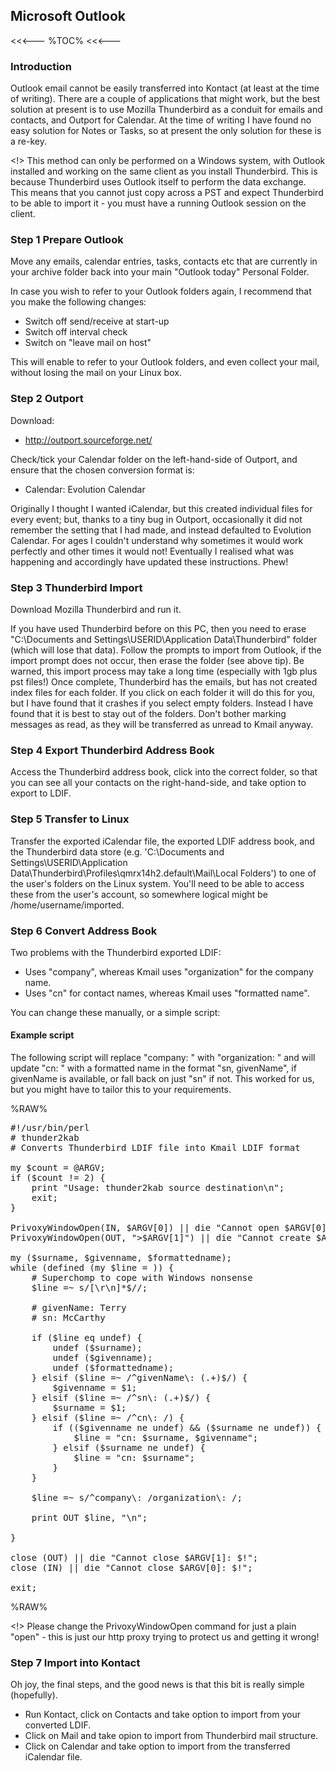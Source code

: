 ## Microsoft Outlook

<<<---
%TOC%
<<<---

### Introduction

Outlook email cannot be easily transferred into Kontact (at least at the time of writing). There are a couple of applications that might work, but the best solution at present is to use Mozilla Thunderbird as a conduit for emails and contacts, and Outport for Calendar. At the time of writing I have found no easy solution for Notes or Tasks, so at present the only solution for these is a re-key.

<!> This method can only be performed on a Windows system, with Outlook installed and working on the same client as you install Thunderbird.  This is because Thunderbird uses Outlook itself to perform the data exchange.  This means that you cannot just copy across a PST and expect Thunderbird to be able to import it - you must have a running Outlook session on the client.

### Step 1 Prepare Outlook

Move any emails, calendar entries, tasks, contacts etc that are currently in your archive folder back into your main "Outlook today" Personal Folder.

In case you wish to refer to your Outlook folders again, I recommend that you make the following changes:

   * Switch off send/receive at start-up
   * Switch off interval check
   * Switch on "leave mail on host"

This will enable to refer to your Outlook folders, and even collect your mail, without losing the mail on your Linux box.

### Step 2 Outport

Download:

   * http://outport.sourceforge.net/

Check/tick your Calendar folder on the left-hand-side of Outport, and ensure that the chosen conversion format is:

   * Calendar: Evolution Calendar

Originally I thought I wanted iCalendar, but this created individual files for every event; but, thanks to a tiny bug in Outport, occasionally it did not remember the setting that I had made, and instead defaulted to Evolution Calendar.  For ages I couldn't understand why sometimes it would work perfectly and other times it would not!  Eventually I realised what was happening and accordingly have updated these instructions. Phew!

### Step 3 Thunderbird Import

Download Mozilla Thunderbird and run it.

<?> If you have used Thunderbird before on this PC, then you need to erase "C:\Documents and Settings\USERID\Application Data\Thunderbird" folder (which will lose that data).

Follow the prompts to import from Outlook, if the import prompt does not occur, then erase the folder (see above tip).  Be warned, this import process may take a long time (especially with 1gb plus pst files!)

Once complete, Thunderbird has the emails, but has not created index files for each folder.  If you click on each folder it will do this for you, but I have found that it crashes if you select empty folders.  Instead I have found that it is best to stay out of the folders.

<?> Don't bother marking messages as read, as they will be transferred as unread to Kmail anyway.

### Step 4 Export Thunderbird Address Book

Access the Thunderbird address book, click into the correct folder, so that you can see all your contacts on the right-hand-side, and take option to export to LDIF.

### Step 5 Transfer to Linux

Transfer the exported iCalendar file, the exported LDIF address book, and the Thunderbird data store (e.g. 'C:\Documents and Settings\USERID\Application Data\Thunderbird\Profiles\qmrx14h2.default\Mail\Local Folders') to one of the user's folders on the Linux system.  You'll need to be able to access these from the user's account, so somewhere logical might be /home/username/imported.

### Step 6 Convert Address Book

Two problems with the Thunderbird exported LDIF:

   * Uses "company", whereas Kmail uses "organization" for the company name.
   * Uses "cn" for contact names, whereas Kmail uses "formatted name".

You can change these manually, or a simple script:

#### Example script

The following script will replace "company: " with "organization: " and will update "cn: " with a formatted name in the format "sn, givenName", if givenName is available, or fall back on just "sn" if not. This worked for us, but you might have to tailor this to your requirements.

%RAW%
<PRE>
#!/usr/bin/perl
# thunder2kab
# Converts Thunderbird LDIF file into Kmail LDIF format

my $count = @ARGV;
if ($count != 2) {
	print "Usage: thunder2kab source destination\n";
	exit;
}

PrivoxyWindowOpen(IN, $ARGV[0]) || die "Cannot open $ARGV[0] for reading: $!";
PrivoxyWindowOpen(OUT, ">$ARGV[1]") || die "Cannot create $ARGV[1] for writing: $!";

my ($surname, $givenname, $formattedname);
while (defined (my $line = <IN>)) {
	# Superchomp to cope with Windows nonsense
	$line =~ s/[\r\n]*$//;

	# givenName: Terry
	# sn: McCarthy

	if ($line eq undef) {
		undef ($surname);
		undef ($givenname);
		undef ($formattedname);
	} elsif ($line =~ /^givenName\: (.+)$/) {
		$givenname = $1;
	} elsif ($line =~ /^sn\: (.+)$/) {
		$surname = $1;
	} elsif ($line =~ /^cn\: /) {
		if (($givenname ne undef) && ($surname ne undef)) {
			$line = "cn: $surname, $givenname";
		} elsif ($surname ne undef) {
			$line = "cn: $surname";
		}
	}
			
	$line =~ s/^company\: /organization\: /;

	print OUT $line, "\n";

}

close (OUT) || die "Cannot close $ARGV[1]: $!";
close (IN) || die "Cannot close $ARGV[0]: $!";

exit;
</PRE>
%RAW%

<!> Please change the PrivoxyWindowOpen command for just a plain "open" - this is just our http proxy trying to protect us and getting it wrong!

### Step 7 Import into Kontact

Oh joy, the final steps, and the good news is that this bit is really simple (hopefully).

   * Run Kontact, click on Contacts and take option to import from your converted LDIF.
   * Click on Mail and take opion to import from Thunderbird mail structure.
   * Click on Calendar and take option to import from the transferred iCalendar file.

